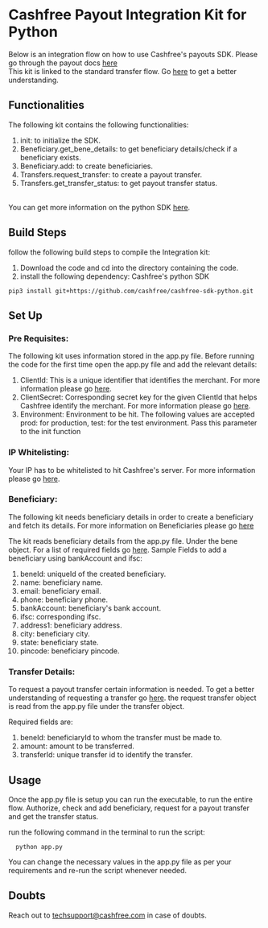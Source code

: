 # Cashfree Payout Integration Kit for Python

Below is an integration flow on how to use Cashfree's payouts SDK.
Please go through the payout docs [here](https://dev.cashfree.com/payouts)
<br/>
This kit is linked to the standard transfer flow. Go [here](https://dev.cashfree.com/payouts/integrations/standard-transfer) to get a better understanding.
<br/>

## Functionalities

The following kit contains the following functionalities:
    <ol>
    <li> init: to initialize the SDK.
    <li> Beneficiary.get_bene_details: to get beneficiary details/check if a beneficiary exists.
    <li> Beneficiary.add: to create beneficiaries.
    <li> Transfers.request_transfer: to create a payout transfer.
    <li> Transfers.get_transfer_status: to get payout transfer status.
    </ol>
<br/>
You can get more information on the python SDK [here](https://github.com/cashfree/cashfree-sdk-python).

## Build Steps

follow the following build steps to compile the Integration kit:
  1. Download the code and cd into the directory containing the code.
  2. install the following dependency: Cashfree's python SDK
  ```
  pip3 install git+https://github.com/cashfree/cashfree-sdk-python.git
  ```
  
## Set Up

### Pre Requisites:
The following kit uses information stored in the app.py file. Before running the code for the first time open the app.py file
and add the relevant details:
  1. ClientId: This is a unique identifier that identifies the merchant. For more information please go [here](https://dev.cashfree.com/development/api/credentials).
  2. ClientSecret: Corresponding secret key for the given ClientId that helps Cashfree identify the merchant. For more information please go [here](https://dev.cashfree.com/development/api/credentials).
  3. Environment: Environment to be hit. The following values are accepted prod: for production, test: for the test environment. Pass this parameter to the init function

### IP Whitelisting:

Your IP has to be whitelisted to hit Cashfree's server. For more information please go [here](https://dev.cashfree.com/development/api/ip-whitelisting).

### Beneficiary:
The following kit needs beneficiary details in order to create a beneficiary and fetch its details. For more information on Beneficiaries please go [here](https://dev.cashfree.com/api-reference/payouts-api#beneficiary)

The kit reads beneficiary details from the app.py file. Under the bene object. For a list of required fields go [here](https://dev.cashfree.com/api-reference/payouts-api#add-beneficiary).
Sample Fields to add a beneficiary using bankAccount and ifsc:
  1. beneId: uniqueId of the created beneficiary.
  2. name: beneficiary name.
  3. email: beneficiary email.
  4. phone: beneficiary phone.
  5. bankAccount: beneficiary's bank account.
  6. ifsc: corresponding ifsc.
  7. address1: beneficiary address.
  8. city: beneficiary city.
  9. state: beneficiary state.
  10. pincode: beneficiary pincode.
  
### Transfer Details:
To request a payout transfer certain information is needed. To get a better understanding of requesting a transfer go [here](https://dev.cashfree.com/api-reference/payouts-api#transfers).
the request transfer object is read from the app.py file under the transfer object.

Required fields are:
  1. beneId: beneficiaryId to whom the transfer must be made to.
  2. amount: amount to be transferred.
  3. transferId: unique transfer id to identify the transfer.


## Usage

Once the app.py file is setup you can run the executable, to run the entire flow. Authorize, check and add beneficiary, 
request for a payout transfer and get the transfer status.

run the following command in the terminal to run the script:
```
  python app.py
```

You can change the necessary values in the app.py file as per your requirements and re-run the script whenever needed.

## Doubts

Reach out to techsupport@cashfree.com in case of doubts.
 


